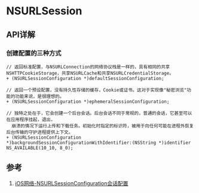 # NSURLSession

## API详解

### 创建配置的三种方式

```
// 返回标准配置，与NSURLConnection的网络协议栈是一样的，具有相同的共享NSHTTPCookieStorage，共享NSURLCache和共享NSURLCredentialStorage。
+ (NSURLSessionConfiguration *)defaultSessionConfiguration;

// 返回一个预设配置，没有持久性存储的缓存，Cookie或证书。这对于实现像"秘密浏览"功能的功能来说，是很理想的。
+ (NSURLSessionConfiguration *)ephemeralSessionConfiguration;

// 独特之处在于，它会创建一个后台会话。后台会话不同于常规的，普通的会话，它甚至可以在应用程序挂起，退出，
  崩溃的情况下运行上传和下载任务。初始化时指定的标识符，被用于向任何可能在进程外恢复后台传输的守护进程提供上下文。
+ (NSURLSessionConfiguration *)backgroundSessionConfigurationWithIdentifier:(NSString *)identifier     NS_AVAILABLE(10_10, 8_0);
```

###




## 参考

1. [iOS网络-NSURLSessionConfiguration会话配置](https://www.cnblogs.com/liugengqun/p/5140296.html)